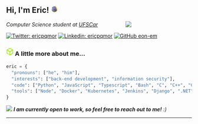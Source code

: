 <h2> Hi, I'm Eric! <img src="orb.gif" width="20"></h2>
<img align='right' src="asuka-magician.gif" width="180">
<p><em>Computer Science student at <a href="https://bcc.dc.ufscar.br/">UFSCar</a>
</em></p>

[![Twitter: ericpqmor](https://img.shields.io/twitter/follow/ericpqmor?style=social)](https://twitter.com/ericpqmor)
[![Linkedin: ericpqmor](https://img.shields.io/badge/-ericpqmor-blue?style=flat-square&logo=Linkedin&logoColor=white&link=https://www.linkedin.com/in/eric-moreira-4271b6232/)](https://www.linkedin.com/in/eric-moreira-4271b6232/)
[![GitHub eon-em](https://img.shields.io/github/followers/eon-em?label=follow&style=social)](https://github.com/eon-em)


### <img src="glitchy-htb.gif" width="20"> A little more about me...  

```python
eric = {
  "pronouns": ["he", "him"],
  "interests": ["back-end development", "information security"],
  "code": ["Python", "JavaScript", "Typescript", "Bash", "C", "C++", "C#", "Golang", "Cuda", "Lua", "Rust", "SQL", "Shell", "Matlab"],
  "tools": ["Node", "Docker", "Kubernetes", "Jenkins", "Django", ".NET", "React", "Redux", "GraphQL", "React Native", "Cocos2D", "Unity"]
}
```

<img src="https://media.giphy.com/media/LnQjpWaON8nhr21vNW/giphy.gif" width="60"> <em><b>I am currently open to work, so feel free to reach out to me!</b> :)</em>

---
